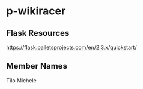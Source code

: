 # p-wikiracer

## Flask Resources
https://flask.palletsprojects.com/en/2.3.x/quickstart/

## Member Names
Tilo
Michele